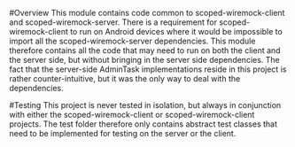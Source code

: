 #Overview
This module contains code common to scoped-wiremock-client and scoped-wiremock-server. 
There is a requirement for scoped-wiremock-client to run on Android devices where it would
be impossible to import all the scoped-wiremock-server dependencies. This module therefore
contains all the code that may need to run on both the client and the server side, but without
bringing in the server side dependencies. The fact that the server-side AdminTask 
implementations reside in this project is rather counter-intuitive, but it was the only
way to deal with the dependencies.

#Testing
This project is never tested in isolation, but always in conjunction with either the 
scoped-wiremock-client or scoped-wiremock-client projects. The test folder therefore
only contains abstract test classes that need to be implemented for testing on the server
or the client. 
  